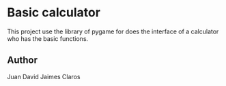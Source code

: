 # Basic calculator

This project use the library of pygame for does the interface of a calculator who has the basic functions.

## Author

Juan David Jaimes Claros
